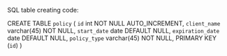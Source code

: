 SQL table creating code:

CREATE TABLE `policy` (
  `id` int NOT NULL AUTO_INCREMENT,
  `client_name` varchar(45) NOT NULL,
  `start_date` date DEFAULT NULL,
  `expiration_date` date DEFAULT NULL,
  `policy_type` varchar(45) NOT NULL,
  PRIMARY KEY (`id`)
)
